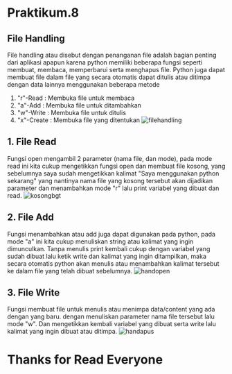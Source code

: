 # Praktikum.8
## File Handling
File handling atau disebut dengan penanganan file adalah bagian penting dari aplikasi apapun karena python memiliki beberapa fungsi seperti membuat, membaca, memperbarui serta menghapus file. Python juga dapat membuat file dalam file yang secara otomatis dapat ditulis atau ditimpa dengan data lainnya menggunakan beberapa metode
1. "r"-Read : Membuka file untuk membaca
2. "a"-Add : Membuka file untuk ditambahkan
3. "w"-Write : Membuka file untuk ditulis
4. "x"-Create : Membuka file yang ditentukan
![filehandling](https://user-images.githubusercontent.com/115929351/208617245-5ab26a58-131b-480c-b198-0a97f1497577.png)

## 1. File Read
Fungsi open mengambil 2 parameter (nama file, dan mode), pada mode read ini kita cukup mengetikkan fungsi open dan membuat file kosong, yang sebelumnya saya sudah mengetikkan kalimat "Saya menggunakan python sekarang" yang nantinya nama file yang kosong tersebut akan dijadikan parameter dan menambahkan mode "r" lalu print variabel yang dibuat dan read.
![kosongbgt](https://user-images.githubusercontent.com/115929351/208618584-c83f281d-0979-4595-9aa8-3fb95989131b.png)

## 2. File Add
Fungsi menambahkan atau add juga dapat digunakan pada python, pada mode "a" ini kita cukup menuliskan string atau kalimat yang ingin  dimunculkan. Tanpa menulis print kembali cukup dengan variabel yang sudah dibuat lalu ketik write dan kalimat yang ingin ditampilkan, maka secara otomatis python akan menulis atau menambahkan kalimat tersebut ke dalam file yang telah dibuat sebelumnya.
![handopen](https://user-images.githubusercontent.com/115929351/208619470-5cc04922-26f6-44b7-aed5-e851a871f6a0.png)

## 3. File Write
Fungsi membuat file untuk menulis atau menimpa data/content yang ada dengan yang baru. dengan menuliskan parameter nama file tersebut lalu mode "w". Dan mengetikkan kembali variabel yang dibuat serta write lalu kalimat yang ingin dibuat atau ditimpa.
![handapus](https://user-images.githubusercontent.com/115929351/208622093-9fb8d2d3-e55a-4198-aea4-1ad1d1136df2.png)

# Thanks for Read Everyone
